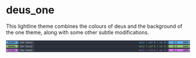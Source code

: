 # deus_one

This lightline theme combines the colours of deus and the background of the
one theme, along with some other subtle modifications.


![screenshot](https://github.com/nrhodes91/deus_one.vim/raw/master/img/deus_one.png "Screenshot")
